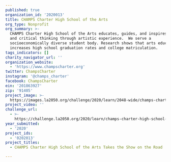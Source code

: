 ```yaml
---
published: true
organization_id: '2020013'
title: CHAMPS Charter High School of the Arts
org_type: Nonprofit
org_summary: >-
  CHAMPS Charter High School of the Arts educates, guides, and inspires creative
  and critical thinking through artistic experience.  We serve a
  socioeconomically diverse student body. Research shows that arts education
  increases high school graduation rates and college matriculation. 
tags_indicators: []
charity_navigator_url: ''
organization_website:
  - 'https://www.champscharter.org'
twitter: ChampsCharter
instagram: '@champs_charter'
facebook: ChampsCharter
ein: '201863927'
zip: '91405'
project_image: >-
  https://images.la2050.org/challenge/2020/learn/2048-wide/champs-charter-high-school-of-the-arts.jpg
project_video: ''
challenge_url:
  - >-
    https://challenge.la2050.org/2020/learn/champs-charter-high-school-of-the-arts/
year_submitted:
  - '2020'
project_ids:
  - '0202013'
project_titles:
  - CHAMPS Charter High School of the Arts Takes the Show on the Road

---
```

